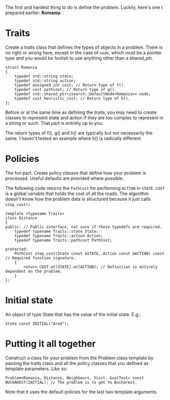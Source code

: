 The first and hardest thing to do is define the problem.  Luckily, here's one I prepared earlier: **Romania**.

# Traits #
Create a traits class that defines the types of objects in a problem.  There is no right or wrong here, except in the case of `node`, which must be a pointer type and you would be foolish to use anything other than a shared\_ptr.
```
struct Romania
{
	typedef std::string state;
	typedef std::string action;
	typedef unsigned int cost; // Return type of f().
	typedef cost pathcost; // Return type of g().
	typedef std::shared_ptr<jsearch::DefaultNode<Romania>> node;
	typedef cost heuristic_cost; // Return type of h().
};
```

Before or at the same time as defining the traits, you may need to create classes to represent state and action if they are too complex to represent in a string or such.  That part is entirely up to you.

The return types of f(), g() and h() are typically but not necessarily the same.  I haven't tested an example where h() is radically different.

# Policies #
The fun part.  Create policy classes that define how your problem is processed.  Useful defaults are provided where possible.

The following code returns the `PathCost` for performing `ACTION` in `STATE`.  `COST` is a global variable that holds the cost of all the roads.  The algorithm doesn't know how the problem data is structured because it just calls `step_cost()`.
```
template <typename Traits>
class Distance
{
public: // Public interface, not sure if these typedefs are required.
	typedef typename Traits::state State;
	typedef typename Traits::action Action;
	typedef typename Traits::pathcost PathCost;
	
protected:
	PathCost step_cost(State const &STATE, Action const &ACTION) const // Required function signature.
	{
		return COST.at(STATE).at(ACTION); // Definition is entirely dependent on the problem.
	}
};
```

# Initial state #
An object of type State that has the value of the initial state.
E.g.:
```
State const INITIAL("Arad");
```

# Putting it all together #
Construct a class for your problem from the Problem class template by passing the traits class and all the policy classes that you defined as template parameters.
Like so:
```
Problem<Romania, Distance, Neighbours, Visit, GoalTest> const BUCHAREST(INITIAL); // The problem is to get to Bucharest.
```
Note that it uses the default policies for the last two template arguments.